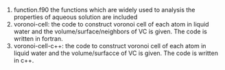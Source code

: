 1. function.f90 the functions which are widely used to analysis the properties of aqueous solution are included
2. voronoi-cell: the code to construct voronoi cell of each atom in liquid water and the volume/surface/neighbors of VC is given. The code is written in fortran.
3. voronoi-cell-c++: the code to construct voronoi cell of each atom in liquid water and the volume/surfacce of VC is given. The code is written in c++.
